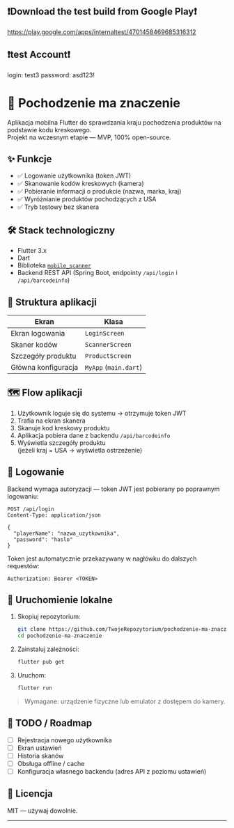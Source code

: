 ## ❗Download the test build from Google Play❗
https://play.google.com/apps/internaltest/4701458469685316312
## ❗test Account❗
login: test3
password: asd123!

# 📱 Pochodzenie ma znaczenie

Aplikacja mobilna Flutter do sprawdzania kraju pochodzenia produktów na podstawie kodu kreskowego.  
Projekt na wczesnym etapie — MVP, 100% open-source.

## ✨ Funkcje

- ✅ Logowanie użytkownika (token JWT)
- ✅ Skanowanie kodów kreskowych (kamera)
- ✅ Pobieranie informacji o produkcie (nazwa, marka, kraj)
- ✅ Wyróżnianie produktów pochodzących z USA
- ✅ Tryb testowy bez skanera

## 🛠️ Stack technologiczny

- Flutter 3.x
- Dart
- Biblioteka [`mobile_scanner`](https://pub.dev/packages/mobile_scanner)
- Backend REST API (Spring Boot, endpointy `/api/login` i `/api/barcodeinfo`)

## 🔧 Struktura aplikacji

| Ekran               | Klasa                |
|---------------------|----------------------|
| Ekran logowania     | `LoginScreen`        |
| Skaner kodów        | `ScannerScreen`      |
| Szczegóły produktu  | `ProductScreen`      |
| Główna konfiguracja | `MyApp` (`main.dart`) |

## 🗺️ Flow aplikacji

1. Użytkownik loguje się do systemu → otrzymuje token JWT
2. Trafia na ekran skanera
3. Skanuje kod kreskowy produktu
4. Aplikacja pobiera dane z backendu `/api/barcodeinfo`
5. Wyświetla szczegóły produktu  
   (jeżeli kraj = USA → wyświetla ostrzeżenie)

## 🔑 Logowanie

Backend wymaga autoryzacji — token JWT jest pobierany po poprawnym logowaniu:

```http
POST /api/login
Content-Type: application/json

{
  "playerName": "nazwa_uzytkownika",
  "password": "haslo"
}
```

Token jest automatycznie przekazywany w nagłówku do dalszych requestów:

```http
Authorization: Bearer <TOKEN>
```

## 🚀 Uruchomienie lokalne

1. Skopiuj repozytorium:

    ```bash
    git clone https://github.com/TwojeRepozytorium/pochodzenie-ma-znaczenie.git
    cd pochodzenie-ma-znaczenie
    ```

2. Zainstaluj zależności:

    ```bash
    flutter pub get
    ```

3. Uruchom:

    ```bash
    flutter run
    ```

> Wymagane: urządzenie fizyczne lub emulator z dostępem do kamery.

## 📂 TODO / Roadmap

- [ ] Rejestracja nowego użytkownika
- [ ] Ekran ustawień
- [ ] Historia skanów
- [ ] Obsługa offline / cache
- [ ] Konfiguracja własnego backendu (adres API z poziomu ustawień)

## 📝 Licencja

MIT — używaj dowolnie.

---

